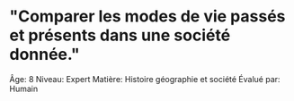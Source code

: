 # "Comparer les modes de vie passés et présents dans une société donnée."

Âge: 8
Niveau: Expert
Matière: Histoire géographie et société
Évalué par: Humain